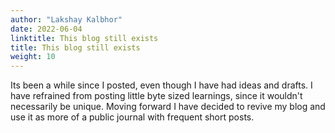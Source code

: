 ```yaml
---
author: "Lakshay Kalbhor"
date: 2022-06-04
linktitle: This blog still exists
title: This blog still exists
weight: 10
---
```


Its been a while since I posted, even though I have had ideas and drafts. I have refrained from posting little byte sized learnings, since it wouldn't necessarily be unique. Moving forward I have decided to revive my blog and use it as more of a public journal with frequent short posts.
